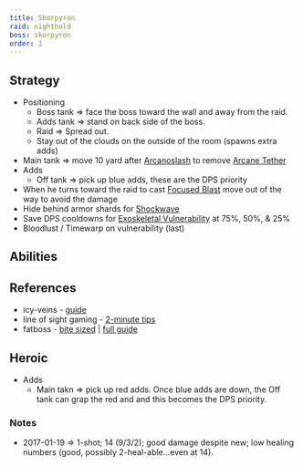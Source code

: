 ```yaml
---
title: Skorpyron
raid: nighthold
boss: skorpyron
order: 1
---
```



## Strategy

* Positioning
    * Boss tank => face the boss toward the wall and away from the raid.
    * Adds tank => stand on back side of the boss.
    * Raid => Spread out.
    * Stay out of the clouds on the outside of the room (spawns extra adds) 
* Main tank => move 10 yard after [Arcanoslash](http://www.wowhead.com/spell=204275/arcanoslash) to remove [Arcane Tether](http://www.wowhead.com/spell=211659/arcane-tether)  
* Adds
    * Off tank => pick up blue adds, these are the DPS priority
* When he turns toward the raid to cast [Focused Blast](http://www.wowhead.com/spell=204483/focused-blast) move out of the way to avoid the damage
* Hide behind armor shards for [Shockwave](http://www.wowhead.com/spell=204316/shockwave)
* Save DPS cooldowns for [Exoskeletal Vulnerability](http://www.wowhead.com/spell=204459/exoskeletal-vulnerability) at 75%, 50%, & 25% 
* Bloodlust / Timewarp on vulnerability (last)

## Abilities

## References

* icy-veins - [guide](http://www.icy-veins.com/wow/skorpyron-strategy-guide)
* line of sight gaming - [2-minute tips](https://www.youtube.com/watch?v=ulTuV-jfcVo)
* fatboss - [bite sized](https://www.youtube.com/watch?v=AQNdKQx-2Ww) | [full guide](https://www.youtube.com/watch?v=2Q3x1O10fsY)

## Heroic 

* Adds
    * Main takn => pick up red adds.  Once blue adds are down, the Off tank can grap the red and and this becomes the DPS priority.


### Notes

* 2017-01-19 => 1-shot; 14 (9/3/2); good damage despite new; low healing numbers (good, possibly 2-heal-able...even at 14).
